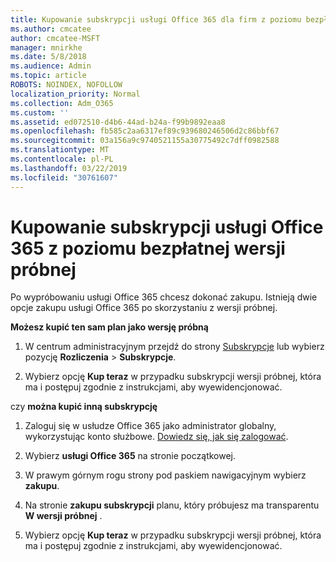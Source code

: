```yaml
---
title: Kupowanie subskrypcji usługi Office 365 dla firm z poziomu bezpłatnej wersji próbnej
ms.author: cmcatee
author: cmcatee-MSFT
manager: mnirkhe
ms.date: 5/8/2018
ms.audience: Admin
ms.topic: article
ROBOTS: NOINDEX, NOFOLLOW
localization_priority: Normal
ms.collection: Adm_O365
ms.custom: ''
ms.assetid: ed072510-d4b6-44ad-b24a-f99b9892eaa8
ms.openlocfilehash: fb585c2aa6317ef89c939680246506d2c86bbf67
ms.sourcegitcommit: 03a156a9c9740521155a30775492c7dff0982588
ms.translationtype: MT
ms.contentlocale: pl-PL
ms.lasthandoff: 03/22/2019
ms.locfileid: "30761607"
---
```

# <a name="buy-a-subscription-to-office-365-from-your-free-trial"></a>Kupowanie subskrypcji usługi Office 365 z poziomu bezpłatnej wersji próbnej

Po wypróbowaniu usługi Office 365 chcesz dokonać zakupu. Istnieją dwie opcje zakupu usługi Office 365 po skorzystaniu z wersji próbnej.
  
 **Możesz kupić ten sam plan jako wersję próbną**
  
1. W centrum administracyjnym przejdź do strony [Subskrypcje](https://go.microsoft.com/fwlink/p/?linkid=842054) lub wybierz pozycję **Rozliczenia** \> **Subskrypcje**.
    
2. Wybierz opcję **Kup teraz** w przypadku subskrypcji wersji próbnej, która ma i postępuj zgodnie z instrukcjami, aby wyewidencjonować. 
    
czy **można kupić inną subskrypcję**
  
1. Zaloguj się w usłudze Office 365 jako administrator globalny, wykorzystując konto służbowe. [Dowiedz się, jak się zalogować](https://support.office.com/article/e9eb7d51-5430-4929-91ab-6157c5a050b4).
    
2. Wybierz **usługi Office 365** na stronie początkowej. 
    
3. W prawym górnym rogu strony pod paskiem nawigacyjnym wybierz **zakupu**.
    
4. Na stronie **zakupu subskrypcji** planu, który próbujesz ma transparentu **W wersji próbnej** . 
    
5. Wybierz opcję **Kup teraz** w przypadku subskrypcji wersji próbnej, która ma i postępuj zgodnie z instrukcjami, aby wyewidencjonować. 
    

